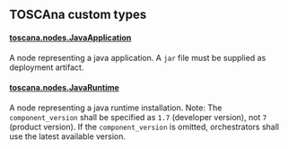 ## TOSCAna custom types

#### [toscana.nodes.JavaApplication](java-runtime.yaml)
A node representing a java application. A `jar` file must be supplied as deployment artifact.
#### [toscana.nodes.JavaRuntime](java-application.yaml)
A node representing a java runtime installation. 
Note: The `component_version` shall be specified as `1.7` (developer version), not `7` (product version). 
If the `component_version` is omitted, orchestrators shall use the latest available version.
